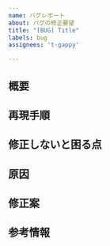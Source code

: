 ```yaml
---
name: バグレポート
about: バグの修正要望
title: "[BUG] Title"
labels: bug
assignees: 't-gappy'

---
```


## 概要

## 再現手順

## 修正しないと困る点

## 原因

## 修正案

## 参考情報